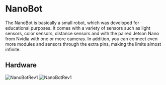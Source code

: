# NanoBot

The NanoBot is basically a small robot, which was developed for educational purposes. It comes with a variety of sensors such as light sensors, color sensors, distance sensors and with the paired Jetson Nano from Nvidia with one or more cameras. In addition, you can connect even more modules and sensors through the extra pins, making the limits almost infinite. 

## Hardware
![NanoBotRev1](https://github.com/codemarv42/NanoBot/blob/main/Hardware/NanoBot%20REV%20V1/Real1.JPG)
![NanoBotRev1](https://github.com/codemarv42/NanoBot/blob/main/Hardware/NanoBot%20REV%20V1/Real4.JPG)
